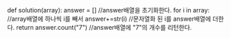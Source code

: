def solution(array):
    answer = []  //answer배열을 초기화한다. 
    for i in array:   //array배열에 하나씩 i를 빼서
        answer+=str(i)    //문자열화 된 i를 answer배열에 더한다. 
    return answer.count("7")   //answer배열에 "7"의 개수를 리턴한다.